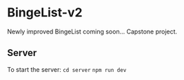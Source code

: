 # BingeList-v2

Newly improved BingeList coming soon... Capstone project.

## Server

To start the server:
`cd server`
`npm run dev`
